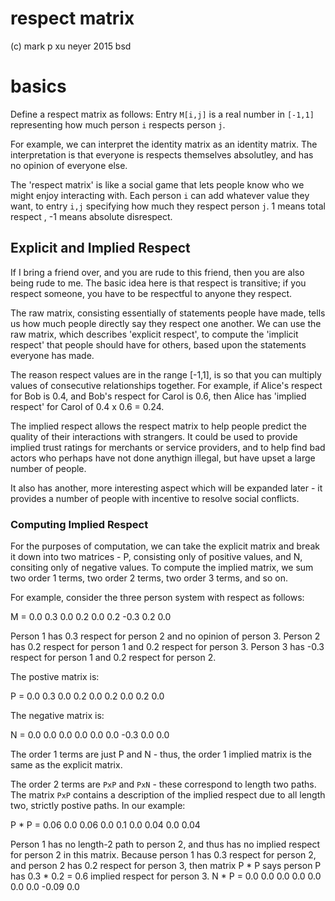# respect matrix
(c) mark p xu neyer
2015
bsd

# basics

Define a respect matrix as follows: Entry `M[i,j]` is a real number in `[-1,1]` representing how much person `i` respects person `j`.

For example, we can interpret the identity matrix as an identity matrix. The interpretation is that everyone is respects themselves absolutley, and has no opinion of everyone else. 

The 'respect matrix' is like a social game that lets people know who we might enjoy interacting with. Each person `i` can add whatever value they want, to entry `i,j` specifying how much they respect person `j`. 1 means total respect , -1 means absolute disrespect.  

## Explicit and Implied Respect

If I bring a friend over, and you are rude to this friend, then you are also being rude to me. The basic idea here is that respect is transitive; if you respect someone, you have to be respectful to anyone they respect.

The raw matrix, consisting essentially of statements people have made, tells us how much people directly say they respect one another.  We can use the raw matrix, which describes 'explicit respect', to compute the 'implicit respect' that people should have for others, based upon the statements everyone has made.

The reason respect values are in the range [-1,1], is so that you can multiply values of consecutive relationships together. For example, if Alice's respect for Bob is 0.4, and Bob's respect for Carol is 0.6, then Alice has 'implied respect' for Carol of 0.4 x 0.6 = 0.24.

The implied respect allows the respect matrix to help people predict the quality of their interactions with strangers. It could be used to provide implied trust ratings for merchants or service providers, and to help find bad actors who perhaps have not done anythign illegal, but have upset a large number of people.

It also has another, more interesting aspect which will be expanded later - it provides a number of people with incentive to resolve social conflicts.

### Computing Implied Respect

For the purposes of computation, we can take the explicit matrix and break it down into two matrices - P, consisting only of positive values, and N, consiting only of negative values. To compute the implied matrix, we sum two order 1 terms, two order 2 terms, two order 3 terms, and so on.

For example, consider the three person system with respect as follows:

   M =  0.0 0.3 0.0
        0.2 0.0 0.2
       -0.3 0.2 0.0

Person 1 has 0.3 respect for person 2 and no opinion of  person 3.
Person 2 has 0.2 respect for person 1 and 0.2 respect for person 3.
Person 3 has -0.3 respect for person 1 and 0.2 respect for person 2.


The postive matrix is:

   P =  0.0 0.3 0.0
        0.2 0.0 0.2
        0.0 0.2 0.0

The negative matrix is:

   N =  0.0 0.0 0.0
        0.0 0.0 0.0
       -0.3 0.0 0.0

The order 1 terms are just P and N - thus, the order 1 implied matrix is the same as the explicit matrix.

The order 2 terms are `PxP` and `PxN` - these correspond to length two paths. The matrix `PxP` contains a description of the implied respect due to all length two, strictly postive paths. In our example:

  P * P = 
        0.06 0.0  0.06
        0.0  0.1  0.0 
        0.04 0.0  0.04

  Person 1 has no length-2 path to person 2, and thus has no implied respect for person 2 in this matrix.  Because person 1 has 0.3 respect for person 2, and person 2 has 0.2 respect for person 3, then matrix P * P says person P has 0.3 * 0.2 = 0.6 implied respect for person 3.
  N * P = 
        0.0  0.0  0.0
        0.0  0.0  0.0
        0.0  -0.09  0.0



